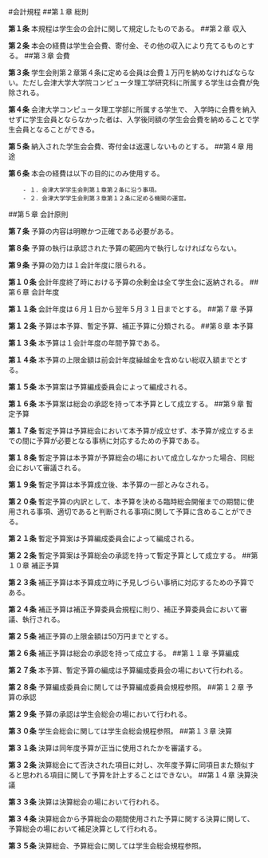 ﻿#会計規程
##第１章 総則

__第１条__ 本規程は学生会の会計に関して規定したものである。
##第２章 収入

__第２条__ 本会の経費は学生会会費、寄付金、その他の収入により充てるものとする。
##第３章 会費

__第３条__ 学生会則第２章第４条に定める会員は会費１万円を納めなければならない。ただし会津大学大学院コンピュータ理工学研究科に所属する学生は会費が免除される。

__第４条__ 会津大学コンピュータ理工学部に所属する学生で、 入学時に会費を納入せずに学生会員とならなかった者は、入学後同額の学生会会費を納めることで学生会員となることができる。

__第５条__ 納入された学生会会費、寄付金は返還しないものとする。
##第４章 用途

__第６条__ 本会の経費は以下の目的にのみ使用する。

		- １．会津大学学生会則第１章第２条に沿う事項。
		- ２．会津大学学生会則第３章第１２条に定める機関の運営。
##第５章 会計原則

__第７条__ 予算の内容は明瞭かつ正確である必要がある。

__第８条__ 予算の執行は承認された予算の範囲内で執行しなければならない。

__第９条__ 予算の効力は１会計年度に限られる。

__第１０条__ 会計年度終了時における予算の余剰金は全て学生会に返納される。
##第６章 会計年度

__第１１条__ 会計年度は６月１日から翌年５月３１日までとする。
##第７章 予算

__第１２条__ 予算は本予算、暫定予算、補正予算に分類される。
##第８章 本予算

__第１３条__ 本予算は１会計年度の年間予算である。

__第１４条__ 本予算の上限金額は前会計年度繰越金を含めない総収入額までとする。

__第１５条__ 本予算案は予算編成委員会によって編成される。

__第１６条__ 本予算案は総会の承認を持って本予算として成立する。
##第９章 暫定予算

__第１７条__ 暫定予算は予算総会において本予算が成立せず、本予算が成立するまでの間に予算が必要となる事柄に対応するための予算である。

__第１８条__ 暫定予算は本予算が予算総会の場において成立しなかった場合、同総会において審議される。

__第１９条__ 暫定予算は本予算成立後、本予算の一部とみなされる。

__第２０条__ 暫定予算の内訳として、本予算を決める臨時総会開催までの期間に使用される事項、適切であると判断される事項に関して予算に含めることができる。

__第２１条__ 暫定予算案は予算編成委員会によって編成される。

__第２２条__ 暫定予算案は予算総会の承認を持って暫定予算として成立する。
##第１０章 補正予算

__第２３条__ 補正予算は本予算成立時に予見しづらい事柄に対応するための予算である。

__第２４条__ 補正予算は補正予算委員会規程に則り、補正予算委員会において審議、執行される。

__第２５条__ 補正予算の上限金額は50万円までとする。

__第２６条__ 補正予算は総会の承認を持って成立する。
##第１１章 予算編成

__第２７条__ 本予算、暫定予算の編成は予算編成委員会の場において行われる。

__第２８条__ 予算編成委員会に関しては予算編成委員会規程参照。
##第１２章 予算の承認

__第２９条__ 予算の承認は学生会総会の場において行われる。

__第３０条__ 学生会総会に関しては学生会総会規程参照。
##第１３章 決算

__第３１条__ 決算は同年度予算が正当に使用されたかを審議する。

__第３２条__ 決算総会にて否決された項目に対し、次年度予算に同項目また類似すると思われる項目に関して予算を計上することはできない。
##第１４章 決算決議

__第３３条__ 決算は決算総会の場において行われる。

__第３４条__ 決算総会から予算総会の期間使用された予算に関する決算に関して、予算総会の場において補足決算として行われる。

__第３５条__ 決算総会、予算総会に関しては学生会総会規程参照。
